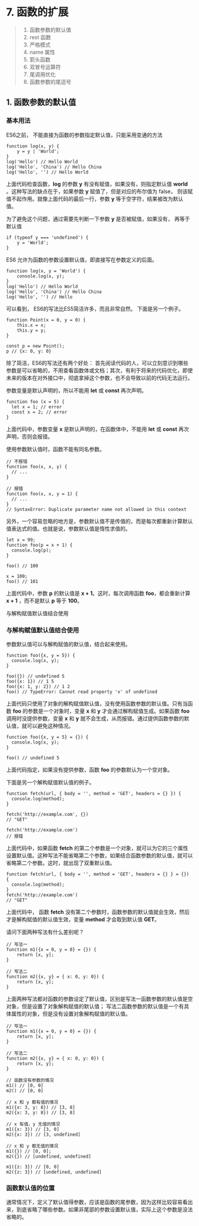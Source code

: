 # 7. 函数的扩展

> 1. 函数参数的默认值
> 2. rest 函数
> 3. 严格模式
> 4. name 属性
> 5. 箭头函数
> 6. 双冒号运算符
> 7. 尾调用优化
> 8. 函数参数的尾逗号

## 1. 函数参数的默认值

### 基本用法
ES6之前， 不能直接为函数的参数指定默认值，只能采用变通的方法
```
function log(x, y) {
    y = y | 'World';
}
log('Hello') // Hello World
log('Hello', 'China') // Hello China
log('Hello', '') // Hello World
```
上面代码检查函数，__log__ 的参数 __y__ 有没有赋值，如果没有，则指定默认值 __world__ 。这种写法的缺点在于，如果参数 __y__ 赋值了，但是对应的布尔值为 false， 则该赋值不起作用。就像上面代码的最后一行，参数 __y__ 等于空字符，结果被改为默认值。

为了避免这个问题，通过需要先判断一下参数 __y__ 是否被赋值，如果没有， 再等于默认值

```
if (typeof y === 'undefined') {
    y = 'World';
}
```

ES6 允许为函数的参数设置默认值，即直接写在参数定义的后面。

```
function log(x, y = 'World') {
    console.log(x, y);
}
log('Hello') // Hello World
log('Hello', 'China') // Hello China
log('Hello', '') // Hello
```
可以看到， ES6的写法比ES5简洁许多，而且非常自然。 下面是另一个例子。

```
function Point(x = 0, y = 0) {
    this.x = x;
    this.y = y;
}

const p = new Point();
p // {x: 0, y: 0}
```
除了简洁，ES6的写法还有两个好处： 首先阅读代码的人，可以立刻意识到哪些参数是可以省略的，不用查看函数体或文档；其次，有利于将来的代码优化，即使未来的版本在对外接口中，彻底拿掉这个参数，也不会导致以前的代码无法运行。

参数变量是默认声明的，所以不能用 __let__ 或 __const__ 再次声明。

```
function foo (x = 5) {
  let x = 1; // error
  const x = 2; // error
}
```
上面代码中，参数变量 __x__ 是默认声明的，在函数体中，不能用 __let__ 或 __const__ 再次声明，否则会报错。

使用参数默认值时，函数不能有同名参数。

```
// 不报错
function foo(x, x, y) {
  // ...
}

// 报错
function foo(x, x, y = 1) {
  // ...
}
// SyntaxError: Duplicate parameter name not allowed in this context
```

另外，一个容易忽略的地方是，参数默认值不是传值的，而是每次都重新计算默认值表达式的值。也就是说，参数默认值是惰性求值的。

```
let x = 99;
function foo(p = x + 1) {
  console.log(p);
}

foo() // 100

x = 100;
foo() // 101
```

上面代码中，参数 __p__ 的默认值是 __x + 1__。这时，每次调用函数 __foo__，都会重新计算 __x + 1__ ，而不是默认 __p__ 等于 __100__。

与解构赋值默认值结合使用

### 与解构赋值默认值结合使用
参数默认值可以与解构赋值的默认值，结合起来使用。

```
function foo({x, y = 5}) {
  console.log(x, y);
}

foo({}) // undefined 5
foo({x: 1}) // 1 5
foo({x: 1, y: 2}) // 1 2
foo() // TypeError: Cannot read property 'x' of undefined
```
上面代码只使用了对象的解构赋值默认值，没有使用函数参数的默认值。只有当函数 __foo__ 的参数是一个对象时，变量 __x__ 和 __y__ 才会通过解构赋值生成。如果函数 __foo__ 调用时没提供参数，变量 __x__ 和 __y__ 就不会生成，从而报错。通过提供函数参数的默认值，就可以避免这种情况。

```
function foo({x, y = 5} = {}) {
  console.log(x, y);
}

foo() // undefined 5
```
上面代码指定，如果没有提供参数，函数 __foo__ 的参数默认为一个空对象。

下面是另一个解构赋值默认值的例子。

```
function fetch(url, { body = '', method = 'GET', headers = {} }) {
  console.log(method);
}

fetch('http://example.com', {})
// "GET"

fetch('http://example.com')
// 报错
```
上面代码中，如果函数 __fetch__ 的第二个参数是一个对象，就可以为它的三个属性设置默认值。这种写法不能省略第二个参数，如果结合函数参数的默认值，就可以省略第二个参数。这时，就出现了双重默认值。

```
function fetch(url, { body = '', method = 'GET', headers = {} } = {}) {
  console.log(method);
}
fetch('http://example.com')
// "GET"
```
上面代码中， 函数 __fetch__ 没有第二个参数时，函数参数的默认值就会生效，然后才是解构赋值的默认值生效，变量 __method__ 才会取到默认值 __GET__。

请问下面两种写法有什么差别呢？
```
// 写法一
function m1({x = 0, y = 0} = {}) {
    return [x, y];
}

// 写法二
function m2({x, y} = { x: 0, y: 0}) {
    return [x, y];
}
```
上面两种写法都对函数的参数设定了默认值，区别是写法一函数参数的默认值是空对象，但是设置了对象解构赋值的默认值； 写法二函数参数的默认值是一个有具体属性的对象，但是没有设置对象解构赋值的默认值。

```
// 写法一
function m1({x = 0, y = 0} = {}) {
    return [x, y];
}

// 写法二
function m2({x, y} = { x: 0, y: 0}) {
    return [x, y];
}

// 函数没有参数的情况
m1() // [0, 0]
m2() // [0, 0]

// x 和 y 都有值的情况
m1({x: 3, y: 8}) // [3, 8]
m2({x: 3, y: 8}) // [3, 8]

// x 有值，y 无值的情况
m1({x: 3}) // [3, 0]
m2({x: 3}) // [3, undefined]

// x 和 y 都无值的情况
m1({}) // [0, 0];
m2({}) // [undefined, undefined]

m1({z: 3}) // [0, 0]
m2({z: 3}) // [undefined, undefined]
```

### 函数默认值的位置
通常情况下，定义了默认值得参数，应该是函数的尾参数，因为这样比较容易看出来，到底省略了哪些参数。如果非尾部的参数设置默认值，实际上这个参数是没法省略的。




























